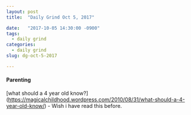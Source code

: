 ```yaml
---
layout: post
title:  "Daily Grind Oct 5, 2017"

date:   "2017-10-05 14:30:00 -0900"
tags:
  - daily grind
categories:
  - daily grind
slug: dg-oct-5-2017

---
```




#### Parenting ####

[what should a 4 year old know?] (https://magicalchildhood.wordpress.com/2010/08/31/what-should-a-4-year-old-know/) - Wish i have read this before.

